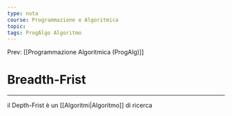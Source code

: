 ```yaml
---
type: nota
course: Programmazione e Algoritmica
topic: 
tags: ProgAlgo Algoritmo 
---
```


Prev: [[Programmazione Algoritmica (ProgAlg)]]

# Breadth-Frist
---
il Depth-Frist è un [[Algoritmi|Algoritmo]] di ricerca
